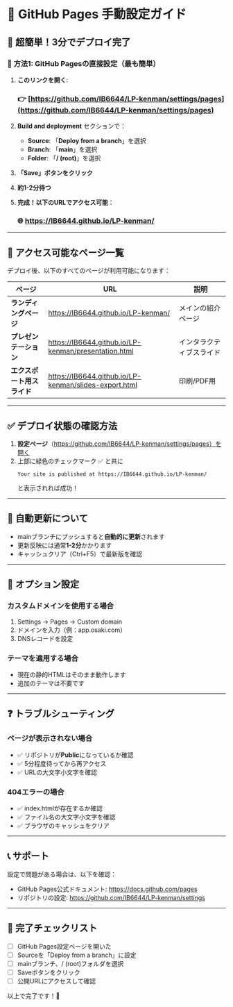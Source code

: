# 🚀 GitHub Pages 手動設定ガイド

## 📌 超簡単！3分でデプロイ完了

### 🎯 **方法1: GitHub Pagesの直接設定（最も簡単）**

1. **このリンクを開く**: 
   ### 👉 **[https://github.com/IB6644/LP-kenman/settings/pages](https://github.com/IB6644/LP-kenman/settings/pages)**

2. **Build and deployment** セクションで：
   - **Source**: 「**Deploy from a branch**」を選択
   - **Branch**: 「**main**」を選択
   - **Folder**: 「**/ (root)**」を選択
   
3. **「Save」ボタンをクリック**

4. **約1-2分待つ**

5. **完成！以下のURLでアクセス可能**：
   ### 🌐 **https://IB6644.github.io/LP-kenman/**

---

## 📝 **アクセス可能なページ一覧**

デプロイ後、以下のすべてのページが利用可能になります：

| ページ | URL | 説明 |
|--------|-----|------|
| **ランディングページ** | https://IB6644.github.io/LP-kenman/ | メインの紹介ページ |
| **プレゼンテーション** | https://IB6644.github.io/LP-kenman/presentation.html | インタラクティブスライド |
| **エクスポート用スライド** | https://IB6644.github.io/LP-kenman/slides-export.html | 印刷/PDF用 |

---

## ✅ **デプロイ状態の確認方法**

1. **設定ページ**（https://github.com/IB6644/LP-kenman/settings/pages）を開く
2. 上部に緑色のチェックマーク ✅ と共に
   ```
   Your site is published at https://IB6644.github.io/LP-kenman/
   ```
   と表示されれば成功！

---

## 🔄 **自動更新について**

- mainブランチにプッシュすると**自動的に更新**されます
- 更新反映には通常**1-2分**かかります
- キャッシュクリア（Ctrl+F5）で最新版を確認

---

## 🎨 **オプション設定**

### カスタムドメインを使用する場合
1. Settings → Pages → Custom domain
2. ドメインを入力（例：app.osaki.com）
3. DNSレコードを設定

### テーマを適用する場合
- 現在の静的HTMLはそのまま動作します
- 追加のテーマは不要です

---

## ❓ **トラブルシューティング**

### ページが表示されない場合
- ✅ リポジトリが**Public**になっているか確認
- ✅ 5分程度待ってから再アクセス
- ✅ URLの大文字小文字を確認

### 404エラーの場合
- ✅ index.htmlが存在するか確認
- ✅ ファイル名の大文字小文字を確認
- ✅ ブラウザのキャッシュをクリア

---

## 📞 **サポート**

設定で問題がある場合は、以下を確認：
- GitHub Pages公式ドキュメント: https://docs.github.com/pages
- リポジトリの設定: https://github.com/IB6644/LP-kenman/settings

---

## 🎉 **完了チェックリスト**

- [ ] GitHub Pages設定ページを開いた
- [ ] Sourceを「Deploy from a branch」に設定
- [ ] mainブランチ、/ (root)フォルダを選択
- [ ] Saveボタンをクリック
- [ ] 公開URLにアクセスして確認

以上で完了です！🚀